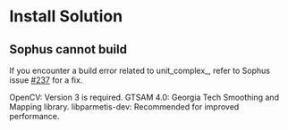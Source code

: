 # Install Solution

## Sophus cannot build
If you encounter a build error related to unit_complex_, refer to Sophus issue [#237](https://github.com/uzh-rpg/rpg_svo/issues/237#issuecomment-426409963) for a fix.

OpenCV: Version 3 is required.
GTSAM 4.0: Georgia Tech Smoothing and Mapping library.
libparmetis-dev: Recommended for improved performance.